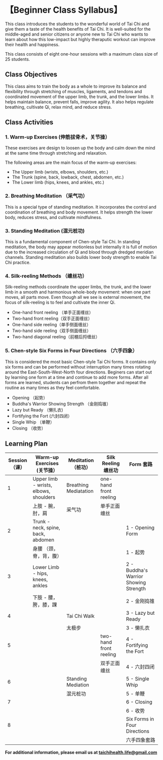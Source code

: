 # 【Beginner Class Syllabus】

This class introduces the students to the wonderful world of Tai Chi and give them a taste of the health benefits of Tai Chi. 
It is well-suited for the middle-aged and senior citizens or anyone new to Tai Chi who wants to learn about how this low-impact 
but highly theraputic workout can improve their health and happiness. 

This class consists of eight one-hour sessions with a maximum class size of 25 students.

## Class Objectives

This class aims to train the body as a whole to improve its balance and flexibility through stretching of 
muscles, ligaments, and tendons and coordinated movement of the upper limb, the trunk, and the lower limbs. 
It helps maintain balance, prevent falls, improve agility. It also helps regulate breathing, cultivate Qi, relax mind, and reduce stress. 

## Class Activities

### 1. Warm-up Exercises (伸筋拔骨术，关节操）

These exercises are design to loosen up the body and calm down the mind at the same time through stretching and relaxation.

The following areas are the main focus of the warm-up exercises:

- The Upper limb (wrists, elbows, shoulders, etc.)
- The Trunk (spine, back, lowback, chest, abdomen, etc.) 
- The Lower limb (hips, knees, and ankles, etc.)

### 2. Breathing Meditation （采气功）

This is a special type of standing meditation. 
It incorporates the control and coordination of breathing and body movement. 
It helps strength the lower body, reduces stress, and cultivate mindfulness. 

### 3. Standing Meditation (混元桩功)

This is a fundamental component of Chen-style Tai Chi. In standing meditation, the body may appear motionless but internally it is full of motion due to the increased circulation of Qi and blood through dredged meridian channels. 
Standing meditation also builds lower body strength to enable Tai Chi practice.  

### 4. Silk-reeling Methods （缠丝功）

Silk-reeling methods coordinate the upper limbs, the trunk, and the lower limb in a smooth and harmonious whole-body movement: 
when one part moves, all parts move. Even though all we see is external movement, the focus of silk-reeling
is to feel and cultivate the inner Qi. 

- One-hand front reeling （单手正面缠丝）
- Two-hand front reeling（双手正面缠丝）
- One-hand side reeling（单手侧面缠丝）
- Two-hand side reeling（双手侧面缠丝）
- Two-hand diagonal reeling（前棚后捋缠丝）

### 5. Chen-style Six Forms in Four Directions （六手四象）

This is considered the most basic Chen-style Tai Chi forms. It contains only six forms and can be performed without interruption 
many times rotating around the East-South-West-North four directions. Beginers can start out by learning one form at a time 
and continue to add more forms. After all forms are learned, students can perfrom them together and repeat the routine 
as many times as they feel comfortable.

- Opening （起势）
- Buddha's Warrior Showing Strength （金刚捣锥）
- Lazy but Ready （懒扎衣)
- Fortifying the Fort (六封四闭）
- Single Whip （单鞭）
- Closing （收势）

## Learning Plan

| Session （课）| Warm-up Exercises  (关节操）           | Meditation  （桩功）  | Silk Reeling 缠丝功       | Form 套路               |
|--------------|---------------------------------------|-----------------------|--------------------------|-------------------------|
| 1            | Upper limb - wrists, elbows, shoulders| Breathing Mediatation | one-hand front reeling   |                         |
|              | 上肢 - 腕，肘，肩                       | 采气功                | 单手正面缠丝              |                         |
| 2            |  Trunk - neck, spine, back, abdomen    |                       |                          | 1 - Opening Form        |
|              |   身腰 （颈， 脊，背，腹）               |                       |                          | 1 - 起势                |
| 3            | Lower Limb - hips, knees, ankles       |                       |                         | 2 - Buddha's Warrior Showing Strength |
|              |   下肢 - 腰，胯，膝，踝                  |                      |                          | 2 - 金刚捣锥            |
| 4            |                                       |   Tai Chi Walk         |                          | 3 - Lazy but Ready      | 
|              |                                       |    太极步               |                          | 3 - 懒扎衣      | 
| 5            |                                       |                        | two-hand front reeling   | 4 - Fortifying the Fort |
|              |                                       |                         | 双手正面缠丝               | 4 - 六封四闭          |
| 6            |                                       |    Standing Mediation   |                          | 5 - Single Whip              |
|              |                                       |    混元桩功                  |                          | 5 - 单鞭                     |
| 7            |                                       |                       |                          | 6 - Closing                  |
|              |                                       |                       |                          | 6 - 收势                     |
| 8            |                                       |                       |                          | Six Forms in Four Directions |
|              |                                       |                       |                          | 六手四象套路                  |


**For additional information, please email us at taichihealth.life@gmail.com**
